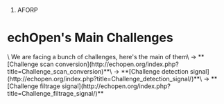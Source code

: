 1.  AFORP

<div class="jumbotron">
<h1>
<span class="mw-headline" id="Cabals">echOpen's Main Challenges </span>

</h1>
\
We are facing a bunch of challenges, here's the main of them\
-&gt; **[Challenge scan
conversion](http://echopen.org/index.php?title=Challenge_scan_conversion)**\
-&gt; **[Challenge detection
signal](http://echopen.org/index.php?title=Challenge_detection_signal/)**\
-&gt; **[Challenge filtrage
signal](http://echopen.org/index.php?title=Challenge_filtrage_signal/)**

</div>
